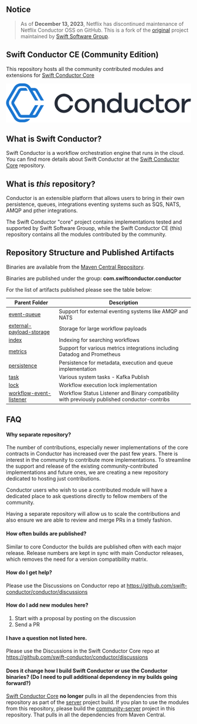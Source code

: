## Notice

> As of **December 13, 2023**, Netflix has discontinued maintenance of Netflix Conductor OSS on GitHub. This is a fork of the [original](https://github.com/Netflix/conductor-community) project maintained by [Swift Software Group](https://www.swiftsoftwaregroup.com).

## Swift Conductor CE (Community Edition)

This repository hosts all the community contributed modules and extensions for [Swift Conductor Core](https://github.com/swift-conductor/conductor)

![Swift Conductor Logo](https://raw.githubusercontent.com/swift-conductor/conductor/main/docs/logo.svg)

## What is Swift Conductor?

Swift Conductor is a workflow orchestration engine that runs in the cloud. You can find more details about Swift Conductor at the [Swift Conductor Core](https://github.com/swift-conductor/conductor) repository.

## What is _this_ repository?

Conductor is an extensible platform that allows users to bring in their own persistence, queues, integrations eventing systems such as SQS, NATS, AMQP and pther integrations. 

The Swift Conductor "core" project contains implementations tested and supported by Swift Software Grouop, while the  Swift Conductor CE (this) repository contains all the modules contributed by the community.

## Repository Structure and Published Artifacts

Binaries are available from the [Maven Central Repository](https://search.maven.org/search?q=g:com.swiftconductor).

Binaries are published under the group: **com.swiftconductor.conductor**

For the list of artifacts published please see the table below:

| Parent Folder | Description |
| ----------- | ----- |
|[event-queue](event-queue/README.md)| Support for external eventing systems like AMQP and NATS |
| [external-payload-storage](external-payload-storage/README.md) | Storage for large workflow payloads |
| [index](index/README.md)| Indexing for searching workflows |
|[metrics](metrics/README.md)| Support for various metrics integrations including Datadog and Prometheus |
|[persistence](persistence/README.md)| Persistence for metadata, execution and queue implementation |
| [task](task/README.md)| Various system tasks - Kafka Publish
| [lock](lock/README.md)| Workflow execution lock implementation |
|  [workflow-event-listener](workflow-event-listener/README.md)| Workflow Status Listener and Binary compatibility with previously published conductor-contribs |


## FAQ

#### Why separate repository?

The number of contributions, especially newer implementations of the core contracts in Conductor has increased over the past few years. There is interest in the community to contribute more implementations. To streamline the support and release of the existing community-contributed implementations and future ones, we are creating a new repository dedicated to hosting just contributions. 

Conductor users who wish to use a contributed module will have a dedicated place to ask questions directly to fellow members of the community. 

Having a separate repository will allow us to scale the contributions and also ensure we are able to review and merge PRs in a timely fashion.

#### How often builds are published?

Similar to core Conductor the builds are published often with each major release. Release numbers are kept in sync with main Conductor releases, which removes the need for a version compatibility matrix.

#### How do I get help?

Please use the Discussions on Conductor repo at https://github.com/swift-conductor/conductor/discussions

#### How do I add new modules here?

1. Start with a proposal by posting on the discussion
2. Send a PR

#### I have a question not listed here.

Please use the Discussions in the Swift Conductor Core repo at https://github.com/swift-conductor/conductor/discussions

#### Does it change how I build Swift Conductor or use the Conductor binaries? (Do I need to pull additional dependency in my builds going forward?)

[Swift Conductor Core](https://github.com/swift-conductor/conductor) **no longer** pulls in all the dependencies from this repository as part of the [server](https://github.com/swift-conductor/conductor/tree/main/server) project build. If you plan to use the modules from this repository, please build the [community-server](./community-server) project in this repository. That pulls in all the dependencies from Maven Central. 
